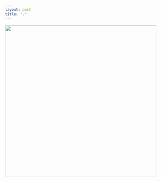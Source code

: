 ```yaml
---
layout: post
title: "."
---
```


<p><a href="https://pinterest.com/pin/215117319673054745/" target="_blank"><img class="img-responsive" src="http://www.electru.de/wp-content/uploads/aarontyree-devonjade-04.jpg" width="500" class="img-polaroid"/></a></p>
